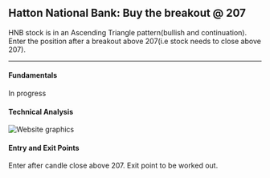 ## Hatton National Bank: Buy the breakout @ 207

HNB stock is in an Ascending Triangle pattern(bullish and continuation). Enter the position after a breakout above 207(i.e stock needs to close above 207).



---

#### Fundamentals
In progress

#### Technical Analysis

![Website graphics](https://github.com/stockpickslk/stockpickslk.github.io/assets/173802017/07af98f7-c6f9-4cd5-a560-1d69ab0ba68c)


#### Entry and Exit Points
Enter after candle close above 207.
Exit point to be worked out.

